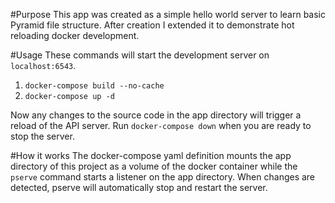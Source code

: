 #Purpose
This app was created as a simple hello world server to learn basic Pyramid file structure. After creation I extended it to demonstrate hot reloading docker development.

#Usage
These commands will start the development server on `localhost:6543`.

1. `docker-compose build --no-cache`
2. `docker-compose up -d`

Now any changes to the source code in the app directory will trigger a reload of the API server. Run `docker-compose down` when you are ready to stop the server.

#How it works
The docker-compose yaml definition mounts the app directory of this project as a volume of the docker container while the `pserve` command starts a listener on the app directory. When changes are detected, pserve will automatically stop and restart the server.
